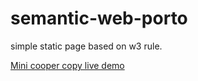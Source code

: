 # semantic-web-porto
simple static page based on w3 rule.

[Mini cooper copy live demo](http://minicooper-copy.s3-website-us-west-2.amazonaws.com/)

